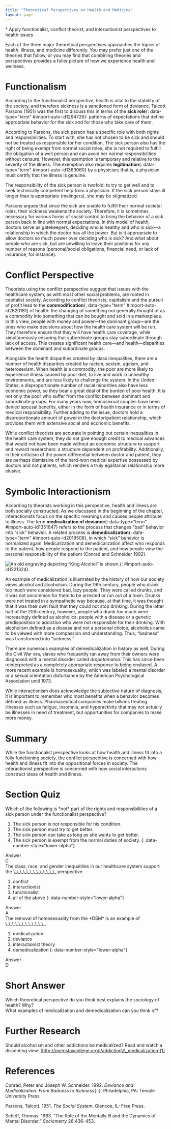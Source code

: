 ```yaml
---
title: "Theoretical Perspectives on Health and Medicine"
layout: page
---
```



<div data-type="abstract" markdown="1">
* Apply functionalist, conflict theorist, and interactionist perspectives to health issues

</div>

Each of the three major theoretical perspectives approaches the topics of health, illness, and medicine differently. You may prefer just one of the theories that follow, or you may find that combining theories and perspectives provides a fuller picture of how we experience health and wellness.

# Functionalism

According to the functionalist perspective, health is vital to the stability of the society, and therefore sickness is a sanctioned form of deviance. Talcott Parsons (1951) was the first to discuss this in terms of the **sick role**{: data-type="term" #import-auto-id1294726}\: patterns of expectations that define appropriate behavior for the sick and for those who take care of them.

According to Parsons, the sick person has a specific role with both rights and responsibilities. To start with, she has not chosen to be sick and should not be treated as responsible for her condition. The sick person also has the right of being exempt from normal social roles; she is not required to fulfill the obligation of a well person and can avoid her normal responsibilities without censure. However, this exemption is temporary and relative to the severity of the illness. The exemption also requires **legitimation**{: data-type="term" #import-auto-id1363060} by a physician; that is, a physician must certify that the illness is genuine.

The responsibility of the sick person is twofold: to try to get well and to seek technically competent help from a physician. If the sick person stays ill longer than is appropriate (malingers), she may be stigmatized.

Parsons argues that since the sick are unable to fulfill their normal societal roles, their sickness weakens the society. Therefore, it is sometimes necessary for various forms of social control to bring the behavior of a sick person back in line with normal expectations. In this model of health, doctors serve as gatekeepers, deciding who is healthy and who is sick—a relationship in which the doctor has all the power. But is it appropriate to allow doctors so much power over deciding who is sick? And what about people who are sick, but are unwilling to leave their positions for any number of reasons (personal/social obligations, financial need, or lack of insurance, for instance).

# Conflict Perspective

Theorists using the conflict perspective suggest that issues with the healthcare system, as with most other social problems, are rooted in capitalist society. According to conflict theorists, capitalism and the pursuit of profit lead to the **commodification**{: data-type="term" #import-auto-id2620181} of health: the changing of something not generally thought of as a commodity into something that can be bought and sold in a marketplace. In this view, people with money and power—the dominant group—are the ones who make decisions about how the health care system will be run. They therefore ensure that they will have health care coverage, while simultaneously ensuring that subordinate groups stay subordinate through lack of access. This creates significant health care—and health—disparities between the dominant and subordinate groups.

Alongside the health disparities created by class inequalities, there are a number of health disparities created by racism, sexism, ageism, and heterosexism. When health is a commodity, the poor are more likely to experience illness caused by poor diet, to live and work in unhealthy environments, and are less likely to challenge the system. In the United States, a disproportionate number of racial minorities also have less economic power, so they bear a great deal of the burden of poor health. It is not only the poor who suffer from the conflict between dominant and subordinate groups. For many years now, homosexual couples have been denied spousal benefits, either in the form of health insurance or in terms of medical responsibility. Further adding to the issue, doctors hold a disproportionate amount of power in the doctor/patient relationship, which provides them with extensive social and economic benefits.

While conflict theorists are accurate in pointing out certain inequalities in the health care system, they do not give enough credit to medical advances that would not have been made without an economic structure to support and reward researchers: a structure dependent on profitability. Additionally, in their criticism of the power differential between doctor and patient, they are perhaps dismissive of the hard-won medical expertise possessed by doctors and not patients, which renders a truly egalitarian relationship more elusive.

# Symbolic Interactionism

According to theorists working in this perspective, health and illness are both socially constructed. As we discussed in the beginning of the chapter, interactionists focus on the specific meanings and causes people attribute to illness. The term **medicalization of deviance**{: data-type="term" #import-auto-id1351647} refers to the process that changes “bad” behavior into “sick” behavior. A related process is **demedicalization**{: data-type="term" #import-auto-id2019508}, in which “sick” behavior is normalized again. Medicalization and demedicalization affect who responds to the patient, how people respond to the patient, and how people view the personal responsibility of the patient (Conrad and Schneider 1992).

 ![An old engraving depicting &#x201C;King Alcohol&#x201D; is shown.](../resources/Figure_19_05_01.jpg "In this engraving from the 19th century, &#x201C;King Alcohol&#x201D; is shown with a skeleton on a barrel of alcohol. The words &#x201C;poverty,&#x201D; &#x201C;misery,&#x201D; &#x201C;crime,&#x201D; and &#x201C;death&#x201D; hang in the air behind him. (Photo courtesy of the Library of Congress/Wikimedia Commons)"){: #import-auto-id1221324}

An example of medicalization is illustrated by the history of how our society views alcohol and alcoholism. During the 19th century, people who drank too much were considered bad, lazy people. They were called drunks, and it was not uncommon for them to be arrested or run out of a town. Drunks were not treated in a sympathetic way because, at that time, it was thought that it was their own fault that they could not stop drinking. During the latter half of the 20th century, however, people who drank too much were increasingly defined as alcoholics: people with a disease or a genetic predisposition to addiction who were not responsible for their drinking. With alcoholism defined as a disease and not a personal choice, alcoholics came to be viewed with more compassion and understanding. Thus, “badness” was transformed into “sickness.”

There are numerous examples of demedicalization in history as well. During the Civil War era, slaves who frequently ran away from their owners were diagnosed with a mental disorder called *drapetomania*. This has since been reinterpreted as a completely appropriate response to being enslaved. A more recent example is homosexuality, which was labeled a mental disorder or a sexual orientation disturbance by the American Psychological Association until 1973.

While interactionism does acknowledge the subjective nature of diagnosis, it is important to remember who most benefits when a behavior becomes defined as illness. Pharmaceutical companies make billions treating illnesses such as fatigue, insomnia, and hyperactivity that may not actually be illnesses in need of treatment, but opportunities for companies to make more money.

# Summary

While the functionalist perspective looks at how health and illness fit into a fully functioning society, the conflict perspective is concerned with how health and illness fit into the oppositional forces in society. The interactionist perspective is concerned with how social interactions construct ideas of health and illness.

# Section Quiz

<div data-type="exercise" data-label="section-quiz">
<div data-type="problem" markdown="1">
Which of the following is *not* part of the rights and responsibilities of a sick person under the functionalist perspective?

1.  The sick person is not responsible for his condition.
2.  The sick person must try to get better.
3.  The sick person can take as long as she wants to get better.
4.  The sick person is exempt from the normal duties of society.
{: data-number-style="lower-alpha"}

</div>
<div data-type="solution" markdown="1">
<div data-type="title">
Answer
</div>
C

</div>
</div>

<div data-type="exercise" data-label="section-quiz">
<div data-type="problem" markdown="1">
The class, race, and gender inequalities in our healthcare system support the \_\_\_\_\_\_\_\_\_\_\_\_\_ perspective.

1.  conflict
2.  interactionist
3.  functionalist
4.  all of the above
{: data-number-style="lower-alpha"}

</div>
<div data-type="solution" markdown="1">
<div data-type="title">
Answer
</div>
A

</div>
</div>

<div data-type="exercise" data-label="section-quiz">
<div data-type="problem" markdown="1">
The removal of homosexuality from the *DSM* is an example of \_\_\_\_\_\_\_\_\_\_\_\_.

1.  medicalization
2.  deviance
3.  interactionist theory
4.  demedicalization
{: data-number-style="lower-alpha"}

</div>
<div data-type="solution" markdown="1">
<div data-type="title">
Answer
</div>
D

</div>
</div>

# Short Answer

<div data-type="exercise" data-label="short-answer">
<div data-type="problem" markdown="1">
Which theoretical perspective do you think best explains the sociology of health? Why?

</div>
</div>

<div data-type="exercise" data-label="short-answer">
<div data-type="problem" markdown="1">
What examples of medicalization and demedicalization can you think of?

</div>
</div>

# Further Research

Should alcoholism and other addictions be medicalized? Read and watch a dissenting view: [http://openstaxcollege.org/l/addiction\\\_medicalization][1]

# References

Conrad, Peter and Joseph W. Schneider. 1992. *Deviance and Medicalization: From Badness to Sickness*{::}*.* Philadelphia, PA: Temple University Press

Parsons, Talcott. 1951. *The Social System*. Glencoe, IL: Free Press.

Scheff, Thomas. 1963. “The Role of the Mentally Ill and the Dynamics of Mental Disorder.” *Sociometry* 26:436–453.



[1]: http://openstaxcollege.org/l/addiction_medicalization
